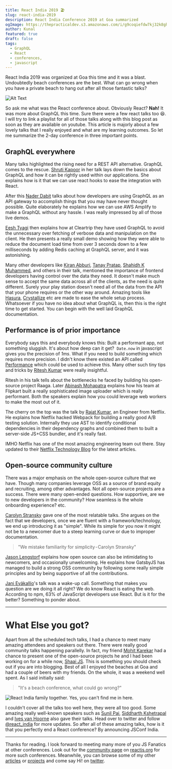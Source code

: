 ```yaml
---
title: React India 2019 🏖
slug: react-india-2019
description: React India Conference 2019 at Goa summarized
ogImage: https://thepracticaldev.s3.amazonaws.com/i/g9coqiefdw7kj32k8gh4.jpeg
author: Kunal
featured: true
draft: false
tags:
  - GraphQL
  - React
  - conferences, 
  - javascript
---
```




React India 2019 was organized at Goa this time and it was a blast. Undoubtedly beach conferences are the best. What can go wrong when you have a private beach to hang out after all those fantastic talks? 


![Alt Text](https://thepracticaldev.s3.amazonaws.com/i/m74ljxxgucuee8hn013l.png)


So ask me what was the React conference about. Obviously React? **Nah!** 
It was more about GraphQL this time. Sure there were a few react talks too 😆. I will try to link a playlist for all of those talks along with this blog post as soon as they are available on youtube. This article is majorly about a few lovely talks that I really enjoyed and what are my learning outcomes. So let me summarize the 2-day conference in three important points.

## GraphQL everywhere

Many talks highlighted the rising need for a REST API alternative. GraphQL comes to the rescue. [Shruti Kapoor](https://twitter.com/shrutikapoor08) in her talk lays down the basics about GraphQL and how it can be rightly used within our applications. She explains how is it that we can use react hooks to ease the integration with React. 

After this [Nader Dabit](https://twitter.com/dabit3) talks about how developers are using GraphQL as an API gateway to accomplish things that you may have never thought possible. Quite elaborately he explains how we can use AWS Amplify to make a GraphQL without any hassle. I was really impressed by all of those live demos. 

[Eesh Tyagi](https://twitter.com/EtEesh) then explains how at Cleartrip they have used GraphQL to avoid the unnecessary over fetching of verbose data and manipulation on the client. He then presents a really small demo showing how they were able to reduce the document load time from over 3 seconds down to a few milliseconds by adding Redis caching at GraphQL server, and it was astonishing.

Many other developers like [Kiran Abburi](https://twitter.com/kiran_abburi), [Tanay Pratap](https://twitter.com/tanaypratap), [Shahidh K Muhammed](https://twitter.com/shahidh_k), and others in their talk, mentioned the importance of frontend developers having control over the data they need. It doesn't make much sense to accept the same data across all of the clients, as the need is quite different. Surely your play station doesn't need all of the data from the API that your phone requires or the other way around. Amazing tools like [Hasura](https://hasura.io/), [Crystallize](https://crystallize.com/) etc are made to ease the whole setup process. Whatsoever if you have no idea about what GraphQL is, then this is the right time to get started. You can begin with the well laid GraphQL documentation.

## Performance is of prior importance

Everybody says this and everybody knows this: Built a performant app, not something sluggish. It's about how deep can it get? 
`Date.now` in javascript gives you the precision of _1ms_. What if you need to build something which requires more precision. I didn't know there existed an API called [Performance](https://developer.mozilla.org/en-US/docs/Web/API/Performance) which could be used to achieve this. Many other such tiny tips and tricks by [Ritesh Kumar](https://twitter.com/ritz078) were really insightful. 

Ritesh in his talk tells about the bottlenecks he faced by building his open-source project Raaga. Later [Abinash Mohapatra](https://twitter.com/twistedfork88) explains how his team at Flipkart built a really sophisticated image uploader which is really performant. Both the speakers explain how you could leverage web workers to make the most out of it.

The cherry on the top was the talk by [Rajat Kumar](https://twitter.com/rajatkumar), an Engineer from Netflix. He explains how Netflix hacked Webpack for building a really good A/B testing solution. Internally they use AST to identify conditional dependencies in their dependency graphs and combined them to built a server-side JS+CSS bundler, and it's really fast.

IMHO Netflix has one of the most amazing engineering team out there. Stay updated to their [Netflix Technology Blog](https://medium.com/@NetflixTechBlog) for the latest articles.

## Open-source community culture 

There was a major emphasis on the whole open-source culture that we have. Though many companies leverage OSS as a source of brand equity and recruiting, among other advantages. Not all open-source projects are a success. There were many open-ended questions. How supportive, are we to new developers in the community? How seamless is the whole onboarding experience? etc.

[Carolyn Stransky](https://twitter.com/carolstran) gave one of the most relatable talks. She argues on the fact that we developers, once we are fluent with a framework/technology, we end up introducing it as "simple". While its simple for you now it might not be to a newcomer due to a steep learning curve or due to improper documentation. 


> "We mistake familiarity for simplicity - Carolyn Stransky"


[Jason Lengstorf](https://twitter.com/jlengstorf) explains how open source can also be intimidating to newcomers, and occasionally unwelcoming. He explains how GatsbyJS has managed to build a strong OSS community by following some really simple principles and by being supportive of all the contributions.

[Jani Eväkallio](https://twitter.com/jevakallio)'s talk was a wake-up call. Something that makes you question are we doing it all right? We do know React is eating the web. According to npm, 63% of JavaScript developers use React. But is it for the better? Something to ponder about.


---

# What Else you got?

Apart from all the scheduled tech talks, I had a chance to meet many amazing attendees and speakers out there. There were really good community talks happening parallelly. In fact, my friend [Mohit Karekar](https://mohitkarekar.com) had a chance to present one of the open-source projects he and I had been working on for a while now, [Shaai JS](https://shaaijs.tech). This is something you should check out if you are into blogging. Best of all I enjoyed the beaches at Goa and had a couple of beers with my friends. On the whole, it was a weekend well spent. As I said initially said:

> "It's a beach conference, what could go wrong?"


![React India family together. Yes, you can't find me in here.](https://thepracticaldev.s3.amazonaws.com/i/g9coqiefdw7kj32k8gh4.jpeg)


I couldn't cover all the talks too well here, they were all too good. Some amazing really well-known speakers such as [Sunil Pai](https://twitter.com/threepointone), [Siddharth Kshetrapal](https://twitter.com/siddharthkp) and [Ives van Hoorne](https://twitter.com/CompuIves) also gave their talks. Head over to twitter and follow [@react_india](https://twitter.com/react_india) for more updates. So after all of these amazing talks, how is it that you perfectly end a React conference? By announcing JSConf India.

---

Thanks for reading. I look forward to meeting many more of you JS Fanatics at other conferences. Look out for the [community page][react-conferences] on [reactjs.org] for more such conferences. Meanwhile, you can browse some of my other [articles][kunalpanchal-blog] or [projects][kunalpanchal-work] and come say Hi! on [twitter][twitter-my].


[kunalpanchal-work]: https://kunalpanchal.in/work
[kunalpanchal-blog]: http://blog.kunalpanchal.in
[twitter-my]: https://twitter.com/kay_2695px
[react-conferences]: https://reactjs.org/community/conferences.html
[reactjs.org]: https://reactjs.org
